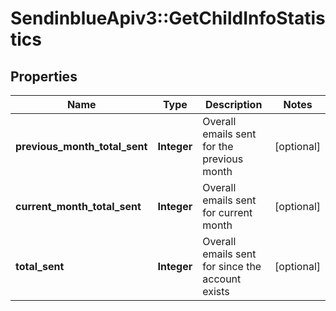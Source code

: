 # SendinblueApiv3::GetChildInfoStatistics

## Properties
Name | Type | Description | Notes
------------ | ------------- | ------------- | -------------
**previous_month_total_sent** | **Integer** | Overall emails sent for the previous month | [optional] 
**current_month_total_sent** | **Integer** | Overall emails sent for current month | [optional] 
**total_sent** | **Integer** | Overall emails sent for since the account exists | [optional] 


